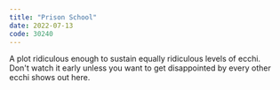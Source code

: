 ```yaml
---
title: "Prison School"
date: 2022-07-13
code: 30240
---
```

A plot ridiculous enough to sustain equally ridiculous levels of ecchi. 
<br>
Don't watch it early unless you want to get disappointed by every other ecchi shows out here.